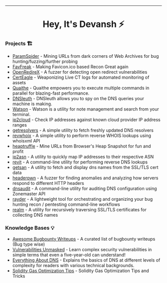 -----------

<h1 align="center">
   Hey, It's Devansh ⚡
  <br>
</h1>




### Projects 🏗️
- [ParamSpider](https://github.com/devanshbatham/ParamSpider) -  Mining URLs from dark corners of Web Archives for bug hunting/fuzzing/further probing
- [FavFreak](https://github.com/devanshbatham/FavFreak) -  Making Favicon.ico based Recon Great again 
- [OpenRedireX](https://github.com/devanshbatham/OpenRedireX) - A fuzzer for detecting open redirect vulnerabilities
- [CertEagle](https://github.com/devanshbatham/CertEagle) - Weaponizing Live CT logs for automated monitoring of assets
- [Quaithe](https://github.com/devanshbatham/Quaithe) - Quaithe empowers you to execute multiple commands in parallel for blazing-fast performance. 
- [DNSleuth](https://github.com/devanshbatham/DNSleuth) - DNSleuth allows you to spy on the DNS queries your machine is making. 
- [Watson](https://github.com/devanshbatham/Watson) - Watson is a utility for note management and search from your terminal. 
- [ip2cloud](https://github.com/devanshbatham/ip2cloud) -  Check IP addresses against known cloud provider IP address ranges
- [getresolvers](https://github.com/devanshbatham/getresolvers) - A simple utility to fetch freshly updated DNS resolvers
- [revwhoix](https://github.com/devanshbatham/revwhoix) -  A simple utility to perform reverse WHOIS lookups using whoisxml API
- [heaptruffle](https://github.com/devanshbatham/heaptruffle) -  Mine URLs from Browser's Heap Snapshot for fun and profit
- [ip2asn](https://github.com/devanshbatham/ip2asn) -  A utility to quickly map IP addresses to their respective ASN
- [revit](https://github.com/devanshbatham/revit) -  A command-line utility for performing reverse DNS lookups
- [getsan](https://github.com/devanshbatham/getsan) - A utility to fetch and display dns names from the SSL/TLS cert data
- [headerpwn](https://github.com/devanshbatham/headerpwn) -  A fuzzer for finding anomalies and analyzing how servers respond to different HTTP headers
- [dnsaudit](https://github.com/devanshbatham/dnsaudit) -  A command-line utility for auditing DNS configuration using Zonemaster API
- [rayder](https://github.com/devanshbatham/rayder) - A lightweight tool for orchestrating and organizing your bug hunting recon / pentesting command-line workflows
- [realm](https://github.com/devanshbatham/realm) -  A utility for recursively traversing SSL/TLS certificates for collecting DNS names



### Knowledge Bases 💡
- [Awesome Bugbounty Writeups](https://github.com/devanshbatham/Awesome-Bugbounty-Writeups) - A curated list of bugbounty writeups (Bug type wise)
- [Vulnerabilities Unmasked](https://github.com/devanshbatham/Vulnerabilities-Unmasked) -  Learn complex security vulnerabilities in simple terms that even a five-year-old can understand!
- [Everything About DNS](https://github.com/devanshbatham/Everything-About-DNS) - Explains the basics of DNS at different levels of complexity for readers with various technical backgrounds.
- [Solidity Gas Optimization Tips](https://github.com/devanshbatham/Solidity-Gas-Optimization-Tips) -  Solidity Gas Optimization Tips and Tricks




